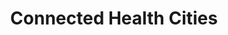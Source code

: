 ---
title: "Connected Health Cities"
link: https://www.connectedhealthcities.org/
logo: "chc.jpg"

events:                      # List of events sponsored
  - "14-newcastle"

# Sponsorship amount/resource for each event
14-newcastle: "£250"
---